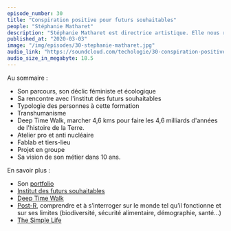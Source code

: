 ```yaml
---
episode_number: 30
title: "Conspiration positive pour futurs souhaitables"
people: "Stéphanie Matharet"
description: "Stéphanie Matharet est directrice artistique. Elle nous raconte sa découverte par hasard des conspirateurs positifs et des formations de l'Institut des Futurs Souhaitables."
published_at: "2020-03-03"
image: "/img/episodes/30-stephanie-matharet.jpg"
audio_link: "https://soundcloud.com/techologie/30-conspiration-positive-pour-futurs-souhaitables-avec-stephanie-matharet"
audio_size_in_megabyte: 18.5
---
```


Au sommaire :

* Son parcours, son déclic féministe et écologique
* Sa rencontre avec l'institut des futurs souhaitables
* Typologie des personnes à cette formation
* Transhumanisme
* Deep Time Walk, marcher 4,6 kms pour faire les 4,6 milliards d'années de l'histoire de la Terre.
* Atelier pro et anti nucléaire
* Fablab et tiers-lieu
* Projet en groupe
* Sa vision de son métier dans 10 ans.

<div class="block">

En savoir plus :

* Son [portfolio](https://stephaniematharet.myportfolio.com/)
* [Institut des futurs souhaitables](https://www.futurs-souhaitables.org/) 
* [Deep Time Walk](https://www.deeptimewalk.org/)
* [Post-R](http://futurs-souhaitables.org/post-r/), comprendre et à s’interroger sur le monde tel qu’il fonctionne et sur ses limites (biodiversité, sécurité alimentaire, démographie, santé…)
* [The Simple Life](https://www.thesimplelife.fr/)

</div>
